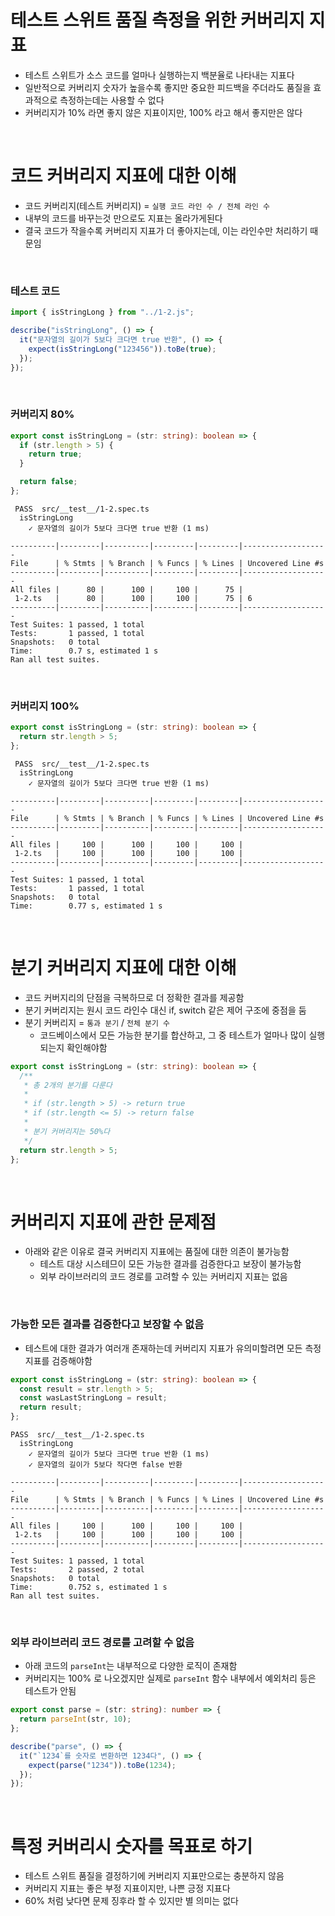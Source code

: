 # 테스트 스위트 품질 측정을 위한 커버리지 지표

- 테스트 스위트가 소스 코드를 얼마나 실행하는지 백분율로 나타내는 지표다
- 일반적으로 커버리지 숫자가 높을수록 좋지만 중요한 피드백을 주더라도 품질을 효과적으로 측정하는데는 사용할 수 없다
- 커버리지가 10% 라면 좋지 않은 지표이지만, 100% 라고 해서 좋지만은 않다

<br>

# 코드 커버리지 지표에 대한 이해

- 코드 커버리지(테스트 커버리지) = `실행 코드 라인 수 / 전체 라인 수`
- 내부의 코드를 바꾸는것 만으로도 지표는 올라가게된다
- 결국 코드가 작을수록 커버리지 지표가 더 좋아지는데, 이는 라인수만 처리하기 때문임

<br>

### 테스트 코드

```ts
import { isStringLong } from "../1-2.js";

describe("isStringLong", () => {
  it("문자열의 길이가 5보다 크다면 true 반환", () => {
    expect(isStringLong("123456")).toBe(true);
  });
});
```

<br>

### 커버리지 80%

```ts
export const isStringLong = (str: string): boolean => {
  if (str.length > 5) {
    return true;
  }

  return false;
};
```

```
 PASS  src/__test__/1-2.spec.ts
  isStringLong
    ✓ 문자열의 길이가 5보다 크다면 true 반환 (1 ms)

----------|---------|----------|---------|---------|-------------------
File      | % Stmts | % Branch | % Funcs | % Lines | Uncovered Line #s
----------|---------|----------|---------|---------|-------------------
All files |      80 |      100 |     100 |      75 |
 1-2.ts   |      80 |      100 |     100 |      75 | 6
----------|---------|----------|---------|---------|-------------------
Test Suites: 1 passed, 1 total
Tests:       1 passed, 1 total
Snapshots:   0 total
Time:        0.7 s, estimated 1 s
Ran all test suites.
```

<br>

### 커버리지 100%

```ts
export const isStringLong = (str: string): boolean => {
  return str.length > 5;
};
```

```
 PASS  src/__test__/1-2.spec.ts
  isStringLong
    ✓ 문자열의 길이가 5보다 크다면 true 반환 (1 ms)

----------|---------|----------|---------|---------|-------------------
File      | % Stmts | % Branch | % Funcs | % Lines | Uncovered Line #s
----------|---------|----------|---------|---------|-------------------
All files |     100 |      100 |     100 |     100 |
 1-2.ts   |     100 |      100 |     100 |     100 |
----------|---------|----------|---------|---------|-------------------
Test Suites: 1 passed, 1 total
Tests:       1 passed, 1 total
Snapshots:   0 total
Time:        0.77 s, estimated 1 s
```

<br>

# 분기 커버리지 지표에 대한 이해

- 코드 커버지리의 단점을 극복하므로 더 정확한 결과를 제공함
- 분기 커버리지는 원시 코드 라인수 대신 if, switch 같은 제어 구조에 중점을 둠
- 분기 커버리지 = `통과 분기` / `전체 분기 수`
  - 코드베이스에서 모든 가능한 분기를 합산하고, 그 중 테스트가 얼마나 많이 실행되는지 확인해야함

```ts
export const isStringLong = (str: string): boolean => {
  /**
   * 총 2개의 분기를 다룬다
   *
   * if (str.length > 5) -> return true
   * if (str.length <= 5) -> return false
   *
   * 분기 커버리지는 50%다
   */
  return str.length > 5;
};
```

<br>

# 커버리지 지표에 관한 문제점

- 아래와 같은 이유로 결국 커버리지 지표에는 품질에 대한 의존이 불가능함
  - 테스트 대상 시스테므이 모든 가능한 결과를 검증한다고 보장이 불가능함
  - 외부 라이브러리의 코드 경로를 고려할 수 있는 커버리지 지표는 없음

<br>

### 가능한 모든 결과를 검증한다고 보장할 수 없음

- 테스트에 대한 결과가 여러개 존재하는데 커버리지 지표가 유의미할려면 모든 측정 지표를 검증해야함

```ts
export const isStringLong = (str: string): boolean => {
  const result = str.length > 5;
  const wasLastStringLong = result;
  return result;
};
```

```
PASS  src/__test__/1-2.spec.ts
  isStringLong
    ✓ 문자열의 길이가 5보다 크다면 true 반환 (1 ms)
    ✓ 문자열의 길이가 5보다 작다면 false 반환

----------|---------|----------|---------|---------|-------------------
File      | % Stmts | % Branch | % Funcs | % Lines | Uncovered Line #s
----------|---------|----------|---------|---------|-------------------
All files |     100 |      100 |     100 |     100 |
 1-2.ts   |     100 |      100 |     100 |     100 |
----------|---------|----------|---------|---------|-------------------
Test Suites: 1 passed, 1 total
Tests:       2 passed, 2 total
Snapshots:   0 total
Time:        0.752 s, estimated 1 s
Ran all test suites.
```

<br>

### 외부 라이브러리 코드 경로를 고려할 수 없음

- 아래 코드의 `parseInt`는 내부적으로 다양한 로직이 존재함
- 커버리지는 100% 로 나오겠지만 실제로 `parseInt` 함수 내부에서 예외처리 등은 테스트가 안됨

```ts
export const parse = (str: string): number => {
  return parseInt(str, 10);
};
```

```ts
describe("parse", () => {
  it("`1234`를 숫자로 변환하면 1234다", () => {
    expect(parse("1234")).toBe(1234);
  });
});
```

<br>

# 특정 커버리시 숫자를 목표로 하기

- 테스트 스위트 품질을 결정하기에 커버리지 지표만으로는 충분하지 않음
- 커버리지 지표는 좋은 부정 지표이지만, 나쁜 긍정 지표다
- 60% 처럼 낮다면 문제 징후라 할 수 있지만 별 의미는 없다
